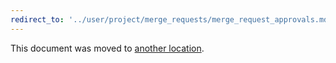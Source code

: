 ```yaml
---
redirect_to: '../user/project/merge_requests/merge_request_approvals.md'
---
```


This document was moved to [another location](../user/project/merge_requests/merge_request_approvals.md).
